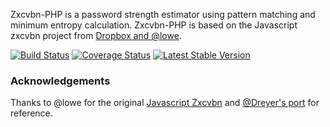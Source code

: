 Zxcvbn-PHP is a password strength estimator using pattern matching and minimum entropy calculation. Zxcvbn-PHP is based on the Javascript zxcvbn project from [Dropbox and @lowe](https://tech.dropbox.com/2012/04/zxcvbn-realistic-password-strength-estimation/).

[![Build Status](https://travis-ci.org/bjeavons/zxcvbn-php.png?branch=master)](https://travis-ci.org/bjeavons/zxcvbn-php)
[![Coverage Status](https://coveralls.io/repos/bjeavons/zxcvbn-php/badge.png?branch=master)](https://coveralls.io/r/bjeavons/zxcvbn-php?branch=master)
[![Latest Stable Version](https://poser.pugx.org/bjeavons/zxcvbn-php/v/stable.png)](https://packagist.org/packages/bjeavons/zxcvbn-php)

### Acknowledgements
Thanks to @lowe for the original [Javascript Zxcvbn](https://github.com/lowe/zxcvbn)
and [@Dreyer's port](https://github.com/Dreyer/php-zxcvbn) for reference.

